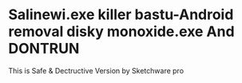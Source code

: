 # Salinewi.exe killer bastu-Android removal disky monoxide.exe And DONTRUN
This is Safe & Dectructive Version by Sketchware pro
